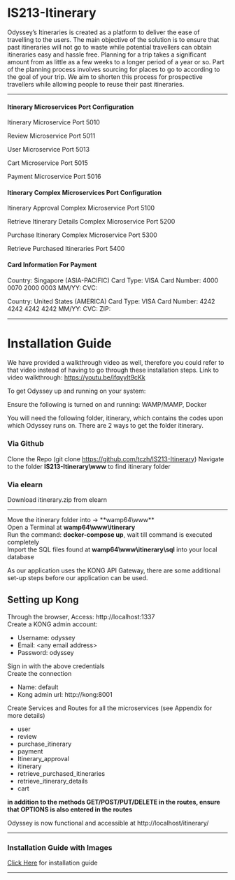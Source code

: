 # IS213-Itinerary

Odyssey’s Itineraries is created as a platform to deliver the ease of travelling to the users. The main objective of the solution is to ensure that past itineraries will not go to waste while potential travellers can obtain itineraries easy and hassle free.
Planning for a trip takes a significant amount from as little as a few weeks to a longer period of a year or so. Part of the planning process involves sourcing for places to go to according to the goal of your trip. We aim to shorten this process for prospective travellers while allowing people to reuse their past itineraries.

<hr>

#### Itinerary Microservices Port Configuration
Itinerary Microservice Port 5010

Review Microservice Port 5011

User Microservice Port 5013

Cart Microservice Port 5015

Payment Microservice Port 5016

#### Itinerary Complex Microservices Port Configuration
Itinerary Approval Complex Microservice Port 5100

Retrieve Itinerary Details Complex Microservice Port 5200

Purchase Itinerary Complex Microservice Port 5300

Retrieve Purchased Itineraries Port 5400

#### Card Information For Payment
Country: Singapore (ASIA-PACIFIC)
Card Type: VISA
Card Number: 4000 0070 2000 0003
MM/YY: <Any number>
CVC: <Any number>

Country: United States (AMERICA)
Card Type: VISA
Card Number: 4242 4242 4242 4242
MM/YY: <Any number>
CVC: <Any number>
ZIP: <Any number> 

<hr>

# Installation Guide

We have provided a walkthrough video as well, therefore you could refer to that video instead of having to go through these installation steps.
Link to video walkthrough: https://youtu.be/ifqyyIt9cKk

To get Odyssey up and running on your system:

Ensure the following is turned on and running: WAMP/MAMP, Docker

You will need the following folder, itinerary, which contains the codes upon which Odyssey runs on. There are 2 ways to get the folder itinerary.

### Via Github
Clone the Repo (git clone https://github.com/tczh/IS213-Itinerary)
Navigate to the folder **IS213-Itinerary\www** to find itinerary folder

### Via elearn
Download itinerary.zip from elearn

<hr>

Move the itinerary folder into -> **wamp64\www\**<br>
Open a Terminal at **wamp64\www\itinerary**<br>
Run the command: **docker-compose up**, wait till command is executed completely<br>
Import the SQL files found at **wamp64\www\itinerary\sql** into your local database<br>

As our application uses the KONG API Gateway, there are some additional set-up steps before our application can be used.

## Setting up Kong
Through the browser, Access: http://localhost:1337<br>
Create a KONG admin account:
* Username: odyssey
* Email: \<any email address\>
* Password: odyssey

Sign in with the above credentials<br>
Create the connection
* Name: default
* Kong admin url: http://kong:8001

Create Services and Routes for all the microservices (see Appendix for more details)
* user
* review
* purchase_itinerary
* payment
* Itinerary_approval
* itinerary
* retrieve_purchased_itineraries
* retrieve_itinerary_details
* cart

**in addition to the methods GET/POST/PUT/DELETE in the routes, ensure that OPTIONS is also entered in the routes**

Odyssey is now functional and accessible at http://localhost/itinerary/

<hr>

### Installation Guide with Images

<a href="https://docs.google.com/document/d/1B8UpwwpCEISDQ5beiwhM2Buu-DJ4RwUOc1SsltrgILw/edit?usp=sharing">Click Here</a> for installation guide

<hr>
